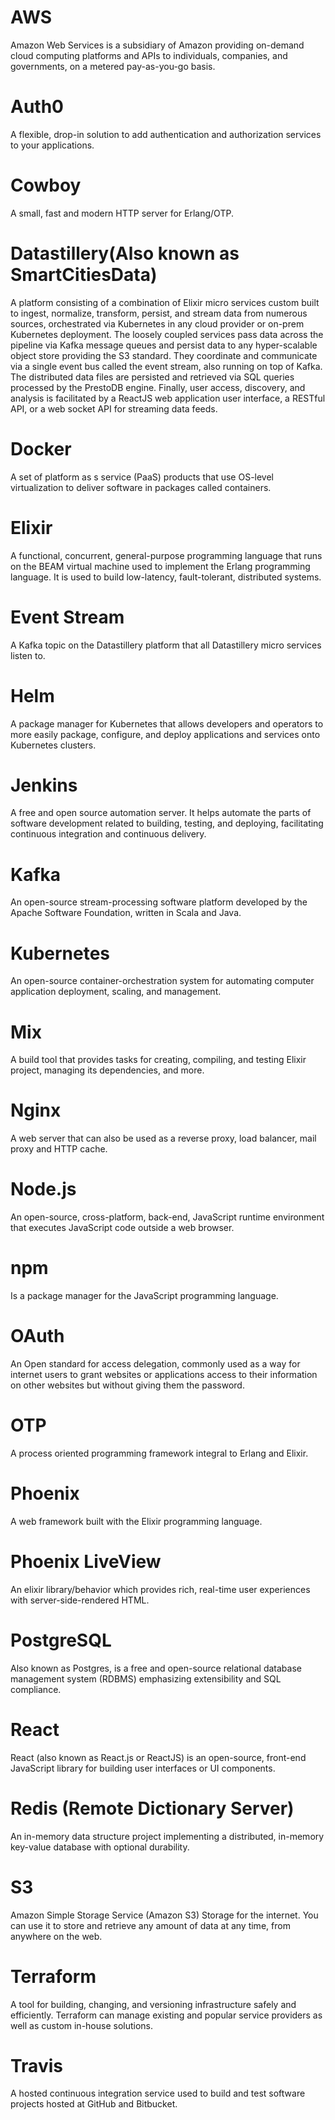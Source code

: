 # AWS
Amazon Web Services is a subsidiary of Amazon providing on-demand cloud computing platforms and APIs to individuals, companies, and governments, on a metered pay-as-you-go basis.

# Auth0
A flexible, drop-in solution to add authentication and authorization services to your applications.

# Cowboy
A small, fast and modern HTTP server for Erlang/OTP.

# Datastillery(Also known as SmartCitiesData)
A platform consisting of a combination of Elixir micro services custom built to ingest, normalize, transform, persist, and stream data from numerous sources, orchestrated via Kubernetes in any cloud provider or on-prem Kubernetes deployment. The loosely coupled services pass data across the pipeline via Kafka message queues and persist data to any hyper-scalable object store providing the S3 standard. They coordinate and communicate via a single event bus called the event stream, also running on top of Kafka. The distributed data files are persisted and retrieved via SQL queries processed by the PrestoDB engine. Finally, user access, discovery, and analysis is facilitated by a ReactJS web application user interface, a RESTful API, or a web socket API for streaming data feeds.

# Docker
A set of platform as s service (PaaS) products that use OS-level virtualization to deliver software in packages called containers.

# Elixir
A functional, concurrent, general-purpose programming language that runs on the BEAM virtual machine used to implement the Erlang programming language. It is used to build low-latency, fault-tolerant, distributed systems.

# Event Stream
A Kafka topic on the Datastillery platform that all Datastillery micro services listen to.

# Helm
A package manager for Kubernetes that allows developers and operators to more easily package, configure, and deploy applications and services onto Kubernetes clusters.

# Jenkins
A free and open source automation server. It helps automate the parts of software development related to building, testing, and deploying, facilitating continuous integration and continuous delivery.

# Kafka
An open-source stream-processing software platform developed by the Apache Software Foundation, written in Scala and Java.

# Kubernetes
An open-source container-orchestration system for automating computer application deployment, scaling, and management.

# Mix
A build tool that provides tasks for creating, compiling, and testing Elixir project, managing its dependencies, and more.

# Nginx
A web server that can also be used as a reverse proxy, load balancer, mail proxy and HTTP cache.

# Node.js
An open-source, cross-platform, back-end, JavaScript runtime environment that executes JavaScript code outside a web browser.

# npm
Is a package manager for the JavaScript programming language.

# OAuth
An Open standard for access delegation, commonly used as a way for internet users to grant websites or applications access to their information on other websites but without giving them the password.

# OTP
A process oriented programming framework integral to Erlang and Elixir.

# Phoenix
A web framework built with the Elixir programming language.

# Phoenix LiveView
An elixir library/behavior which provides rich, real-time user experiences with server-side-rendered HTML.

# PostgreSQL
Also known as Postgres, is a free and open-source relational database management system (RDBMS) emphasizing extensibility and SQL compliance. 

# React
React (also known as React.js or ReactJS) is an open-source, front-end JavaScript library for building user interfaces or UI components.

# Redis (Remote Dictionary Server)
An in-memory data structure project implementing a distributed, in-memory key-value database with optional durability.

# S3
Amazon Simple Storage Service (Amazon S3)
Storage for the internet. You can use it to store and retrieve any amount of data at any time, from anywhere on the web.

# Terraform
A tool for building, changing, and versioning infrastructure safely and efficiently. Terraform can manage existing and popular service providers as well as custom in-house solutions.

# Travis
A hosted continuous integration service used to build and test software projects hosted at GitHub and Bitbucket.
